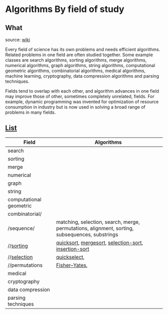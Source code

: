 # Algorithms By field of study

## What

source: [wiki](https://www.wikiwand.com/en/Algorithm#/By_field_of_study)

Every field of science has its own problems and needs efficient algorithms. Related problems in one field are often studied together. Some example classes are search algorithms, sorting algorithms, merge algorithms, numerical algorithms, graph algorithms, string algorithms, computational geometric algorithms, combinatorial algorithms, medical algorithms, machine learning, cryptography, data compression algorithms and parsing techniques.

Fields tend to overlap with each other, and algorithm advances in one field may improve those of other, sometimes completely unrelated, fields. For example, dynamic programming was invented for optimization of resource consumption in industry but is now used in solving a broad range of problems in many fields.

## [List](https://www.wikiwand.com/en/List_of_algorithms)

| Field            | Algorithms   |
| ----------          | ------------ |
| search              | |
| sorting              | |
| merge              | |
| numerical | |
| graph ||
|string ||
|computational geometric ||
|combinatorial/||
|/sequence/ |matching, selection, search, merge, permutations, alignment, sorting, subsequences, substrings|
|//[sorting](https://www.wikiwand.com/en/Sorting_algorithm) |[quicksort](https://repl.it/@WillWang42/quick-sort), [mergesort](https://repl.it/@WillWang42/merge-sort), [selection-sort](https://repl.it/@WillWang42/selection-sort), [insertion-sort](https://repl.it/@WillWang42/insertion-sort)|
|//[selection](https://www.wikiwand.com/en/Selection_algorithm)|[quickselect](https://repl.it/@WillWang42/quickselect),|
|//permutations|[Fisher–Yates](https://repl.it/@WillWang42/Fisher-Yates-shuffle),|
|medical |
|cryptography |
| data compression|
|parsing techniques||